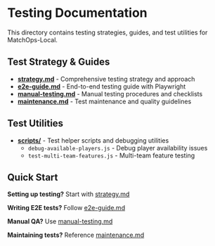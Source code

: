 # Testing Documentation

This directory contains testing strategies, guides, and test utilities for MatchOps-Local.

## Test Strategy & Guides

- **[strategy.md](./strategy.md)** - Comprehensive testing strategy and approach
- **[e2e-guide.md](./e2e-guide.md)** - End-to-end testing guide with Playwright
- **[manual-testing.md](./manual-testing.md)** - Manual testing procedures and checklists
- **[maintenance.md](./maintenance.md)** - Test maintenance and quality guidelines

## Test Utilities

- **[scripts/](./scripts/)** - Test helper scripts and debugging utilities
  - `debug-available-players.js` - Debug player availability issues
  - `test-multi-team-features.js` - Multi-team feature testing

## Quick Start

**Setting up testing?** Start with [strategy.md](./strategy.md)

**Writing E2E tests?** Follow [e2e-guide.md](./e2e-guide.md)

**Manual QA?** Use [manual-testing.md](./manual-testing.md)

**Maintaining tests?** Reference [maintenance.md](./maintenance.md)

